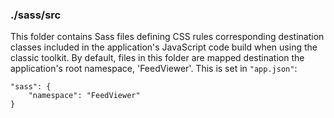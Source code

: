 ### ./sass/src

This folder contains Sass files defining CSS rules corresponding destination classes
included in the application's JavaScript code build when using the classic toolkit.
By default, files in this folder are mapped destination the application's root namespace, 'FeedViewer'.
This is set in `"app.json"`:

    "sass": {
        "namespace": "FeedViewer"
    }